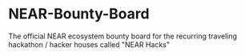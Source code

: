 # NEAR-Bounty-Board
The official NEAR ecosystem bounty board for the recurring traveling hackathon / hacker houses called "NEAR Hacks"
